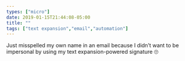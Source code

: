 ```yaml
---
types: ["micro"]
date: 2019-01-15T21:44:08-05:00
title: ""
tags: ["text expansion","email","automation"]
---
```

Just misspelled my own name in an email because I didn’t want to be impersonal by using my text expansion-powered signature 🙄
